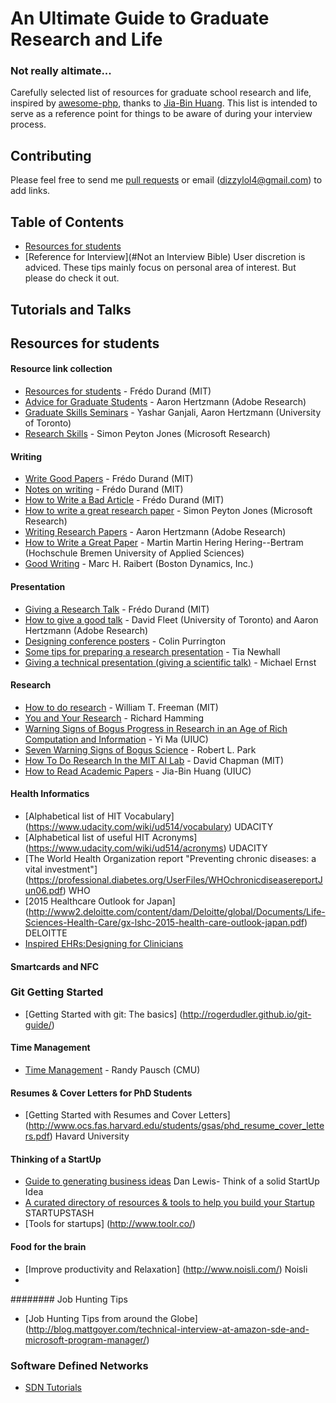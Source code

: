 # An Ultimate Guide to Graduate Research and Life 
### Not really altimate... 
Carefully selected list of resources for graduate school research and life, inspired by [awesome-php](https://github.com/ziadoz/awesome-php), thanks to [Jia-Bin Huang](https://github.com/jbhuang0604).
This list is intended to serve as a reference point for things to be aware of during your interview process.

## Contributing
Please feel free to send me [pull requests](https://github.com/danieldizzy/the-ultimate-research-guide-) or email (dizzylol4@gmail.com) to add links.

## Table of Contents
 - [Resources for students](#resources-for-students)
 - [Reference for Interview](#Not an Interview Bible) User discretion is adviced. These tips mainly focus on personal area of interest. But please do check it out. 


 

## Tutorials and Talks 

 


## Resources for students

#### Resource link collection
 * [Resources for students](http://people.csail.mit.edu/fredo/student.html) - Frédo Durand (MIT)
 * [Advice for Graduate Students](http://www.dgp.toronto.edu/~hertzman/advice/) - Aaron Hertzmann (Adobe Research)
 * [Graduate Skills Seminars](http://www.dgp.toronto.edu/~hertzman/courses/gradSkills/2010/) - Yashar Ganjali, Aaron Hertzmann (University of Toronto)
 * [Research Skills](http://research.microsoft.com/en-us/um/people/simonpj/papers/giving-a-talk/giving-a-talk.htm) - Simon Peyton Jones (Microsoft Research)
 

#### Writing
 * [Write Good Papers](http://people.csail.mit.edu/fredo/FredoGoodWriting.pdf) - Frédo Durand (MIT)
 * [Notes on writing](http://people.csail.mit.edu/fredo/PUBLI/writing.pdf) - Frédo Durand (MIT)
 * [How to Write a Bad Article](http://people.csail.mit.edu/fredo/FredoBadWriting.pdf) - Frédo Durand (MIT)
 * [How to write a great research paper](https://www.youtube.com/watch?v=g3dkRsTqdDA) - Simon Peyton Jones (Microsoft Research)
 * [Writing Research Papers](http://www.dgp.toronto.edu/~hertzman/advice/writing-technical-papers.pdf) - Aaron Hertzmann (Adobe Research)
 * [How to Write a Great Paper](http://www-hagen.informatik.uni-kl.de/~bertram/talks/getpublished.pdf) - Martin Martin Hering Hering--Bertram (Hochschule Bremen University of Applied Sciences)
 * [Good Writing](http://www.cs.cmu.edu/~pausch/Randy/Randy/raibert.htm) - Marc H. Raibert (Boston Dynamics, Inc.)


#### Presentation
 * [Giving a Research Talk](http://people.csail.mit.edu/fredo/TalkAdvice.pdf) - Frédo Durand (MIT)
 * [How to give a good talk](http://www.dgp.toronto.edu/~hertzman/courses/gradSkills/2010/GivingGoodTalks.pdf) - David Fleet (University of Toronto) and Aaron Hertzmann (Adobe Research)
 * [Designing conference posters](http://colinpurrington.com/tips/poster-design) - Colin Purrington
 * [Some tips for preparing a research presentation](http://www.cs.swarthmore.edu/~newhall/presentation.html) - Tia Newhall
 * [Giving a technical presentation (giving a scientific talk)](https://homes.cs.washington.edu/~mernst/advice/giving-talk.html) - Michael Ernst

#### Research
 * [How to do research](http://people.csail.mit.edu/billf/www/papers/doresearch.pdf) - William T. Freeman (MIT)
 * [You and Your Research](http://www.cs.virginia.edu/~robins/YouAndYourResearch.html) - Richard Hamming
 * [Warning Signs of Bogus Progress in Research in an Age of Rich Computation and Information](http://yima.csl.illinois.edu/psfile/bogus.pdf) - Yi Ma (UIUC)
 * [Seven Warning Signs of Bogus Science](http://www.quackwatch.com/01QuackeryRelatedTopics/signs.html) - Robert L. Park
 * [How To Do Research In the MIT AI Lab](http://www.cs.indiana.edu/mit.research.how.to.html) - David Chapman (MIT)
 * [How to Read Academic Papers](http://www.slideshare.net/jbhuang/how-to-read-academic-papers) - Jia-Bin Huang (UIUC)

#### Health Informatics 
* [Alphabetical list of HIT Vocabulary] (https://www.udacity.com/wiki/ud514/vocabulary) UDACITY
* [Alphabetical list of useful HIT Acronyms] (https://www.udacity.com/wiki/ud514/acronyms) UDACITY
* [The World Health Organization report "Preventing chronic diseases: a vital investment"] (https://professional.diabetes.org/UserFiles/WHOchronicdiseasereportJun06.pdf) WHO
* [2015 Healthcare Outlook for Japan] (http://www2.deloitte.com/content/dam/Deloitte/global/Documents/Life-Sciences-Health-Care/gx-lshc-2015-health-care-outlook-japan.pdf) DELOITTE
* [Inspired EHRs:Designing for Clinicians](http://inspiredehrs.org/)

#### Smartcards and NFC

### Git Getting Started
* [Getting Started with git: The basics] (http://rogerdudler.github.io/git-guide/)


#### Time Management
 * [Time Management](https://www.youtube.com/watch?v=oTugjssqOT0) - Randy Pausch (CMU)
 
 
#### Resumes & Cover Letters for PhD Students
* [Getting Started with Resumes and Cover Letters] (http://www.ocs.fas.harvard.edu/students/gsas/phd_resume_cover_letters.pdf) Havard University
 

#### Thinking of a StartUp 
* [Guide to generating business ideas](http://www.quora.com/Business-Ideas/What-are-the-best-ways-to-think-of-ideas-for-a-startup) Dan Lewis- Think of a solid StartUp Idea
* [A curated directory of resources & tools to help you build your Startup](http://startupstash.com/) STARTUPSTASH
* [Tools for startups] (http://www.toolr.co/) 



#### Food for the brain 
* [Improve productivity and Relaxation] (http://www.noisli.com/) Noisli
* 

######## Job Hunting Tips 
* [Job Hunting Tips from around the Globe] (http://blog.mattgoyer.com/technical-interview-at-amazon-sde-and-microsoft-program-manager/)


### Software Defined Networks
* [SDN Tutorials](https://github.com/mininet/openflow-tutorial/wiki)



